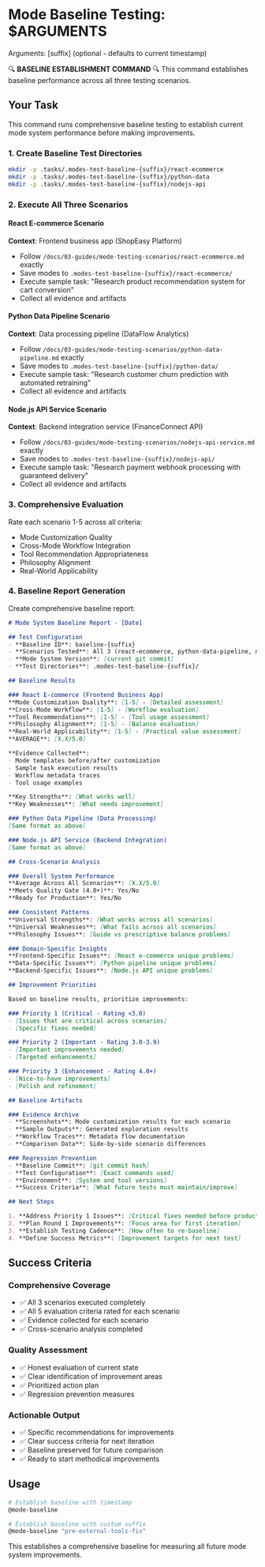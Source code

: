 # Mode Baseline Testing: $ARGUMENTS

Arguments: [suffix] (optional - defaults to current timestamp)

🔍 **BASELINE ESTABLISHMENT COMMAND** 🔍
This command establishes baseline performance across all three testing scenarios.

## Your Task

This command runs comprehensive baseline testing to establish current mode system performance before making improvements.

### 1. Create Baseline Test Directories
```bash
mkdir -p .tasks/.modes-test-baseline-{suffix}/react-ecommerce
mkdir -p .tasks/.modes-test-baseline-{suffix}/python-data  
mkdir -p .tasks/.modes-test-baseline-{suffix}/nodejs-api
```

### 2. Execute All Three Scenarios

#### React E-commerce Scenario
**Context**: Frontend business app (ShopEasy Platform)
- Follow `/docs/03-guides/mode-testing-scenarios/react-ecommerce.md` exactly
- Save modes to `.modes-test-baseline-{suffix}/react-ecommerce/`
- Execute sample task: "Research product recommendation system for cart conversion"
- Collect all evidence and artifacts

#### Python Data Pipeline Scenario  
**Context**: Data processing pipeline (DataFlow Analytics)
- Follow `/docs/03-guides/mode-testing-scenarios/python-data-pipeline.md` exactly
- Save modes to `.modes-test-baseline-{suffix}/python-data/`
- Execute sample task: "Research customer churn prediction with automated retraining"
- Collect all evidence and artifacts

#### Node.js API Service Scenario
**Context**: Backend integration service (FinanceConnect API)
- Follow `/docs/03-guides/mode-testing-scenarios/nodejs-api-service.md` exactly  
- Save modes to `.modes-test-baseline-{suffix}/nodejs-api/`
- Execute sample task: "Research payment webhook processing with guaranteed delivery"
- Collect all evidence and artifacts

### 3. Comprehensive Evaluation

Rate each scenario 1-5 across all criteria:
- Mode Customization Quality
- Cross-Mode Workflow Integration
- Tool Recommendation Appropriateness  
- Philosophy Alignment
- Real-World Applicability

### 4. Baseline Report Generation

Create comprehensive baseline report:

```markdown
# Mode System Baseline Report - [Date]

## Test Configuration
- **Baseline ID**: baseline-{suffix}
- **Scenarios Tested**: All 3 (react-ecommerce, python-data-pipeline, nodejs-api-service)
- **Mode System Version**: [current git commit]
- **Test Directories**: .modes-test-baseline-{suffix}/

## Baseline Results

### React E-commerce (Frontend Business App)
**Mode Customization Quality**: [1-5] - [Detailed assessment]
**Cross-Mode Workflow**: [1-5] - [Workflow evaluation]
**Tool Recommendations**: [1-5] - [Tool usage assessment]
**Philosophy Alignment**: [1-5] - [Balance evaluation]  
**Real-World Applicability**: [1-5] - [Practical value assessment]
**AVERAGE**: [X.X/5.0]

**Evidence Collected**:
- Mode templates before/after customization
- Sample task execution results
- Workflow metadata traces
- Tool usage examples

**Key Strengths**: [What works well]
**Key Weaknesses**: [What needs improvement]

### Python Data Pipeline (Data Processing)
[Same format as above]

### Node.js API Service (Backend Integration)  
[Same format as above]

## Cross-Scenario Analysis

### Overall System Performance
**Average Across All Scenarios**: [X.X/5.0]
**Meets Quality Gate (4.0+)**: Yes/No
**Ready for Production**: Yes/No

### Consistent Patterns
**Universal Strengths**: [What works across all scenarios]
**Universal Weaknesses**: [What fails across all scenarios]
**Philosophy Issues**: [Guide vs prescriptive balance problems]

### Domain-Specific Insights
**Frontend-Specific Issues**: [React e-commerce unique problems]
**Data-Specific Issues**: [Python pipeline unique problems]  
**Backend-Specific Issues**: [Node.js API unique problems]

## Improvement Priorities

Based on baseline results, prioritize improvements:

### Priority 1 (Critical - Rating <3.0)
- [Issues that are critical across scenarios]
- [Specific fixes needed]

### Priority 2 (Important - Rating 3.0-3.9)  
- [Important improvements needed]
- [Targeted enhancements]

### Priority 3 (Enhancement - Rating 4.0+)
- [Nice-to-have improvements]
- [Polish and refinement]

## Baseline Artifacts

### Evidence Archive
- **Screenshots**: Mode customization results for each scenario
- **Sample Outputs**: Generated exploration results
- **Workflow Traces**: Metadata flow documentation
- **Comparison Data**: Side-by-side scenario differences

### Regression Prevention
- **Baseline Commit**: [git commit hash]
- **Test Configuration**: [Exact commands used]
- **Environment**: [System and tool versions]
- **Success Criteria**: [What future tests must maintain/improve]

## Next Steps

1. **Address Priority 1 Issues**: [Critical fixes needed before production]
2. **Plan Round 1 Improvements**: [Focus area for first iteration]
3. **Establish Testing Cadence**: [How often to re-baseline]
4. **Define Success Metrics**: [Improvement targets for next test]
```

## Success Criteria

### Comprehensive Coverage
- ✅ All 3 scenarios executed completely
- ✅ All 5 evaluation criteria rated for each scenario  
- ✅ Evidence collected for each scenario
- ✅ Cross-scenario analysis completed

### Quality Assessment
- ✅ Honest evaluation of current state
- ✅ Clear identification of improvement areas
- ✅ Prioritized action plan
- ✅ Regression prevention measures

### Actionable Output
- ✅ Specific recommendations for improvements
- ✅ Clear success criteria for next iteration
- ✅ Baseline preserved for future comparison
- ✅ Ready to start methodical improvements

## Usage

```bash
# Establish baseline with timestamp
@mode-baseline

# Establish baseline with custom suffix  
@mode-baseline "pre-external-tools-fix"
```

This establishes a comprehensive baseline for measuring all future mode system improvements.